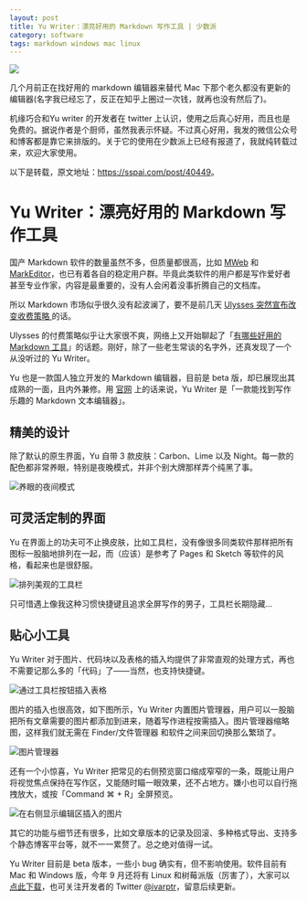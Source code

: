 ```yaml
---
layout: post
title: Yu Writer：漂亮好用的 Markdown 写作工具 | 少数派
category: software
tags: markdown windows mac linux
---
```

![](https://cdn.kelu.org/blog/2017/09/yu1.jpg)

几个月前正在找好用的 markdown 编辑器来替代 Mac 下那个老久都没有更新的编辑器(名字我已经忘了，反正在知乎上圈过一次钱，就再也没有然后了)。

机缘巧合和Yu writer 的开发者在 twitter 上认识，使用之后真心好用，而且也是免费的。据说作者是个厨师，虽然我表示怀疑。不过真心好用，我发的微信公众号和博客都是靠它来排版的。关于它的使用在少数派上已经有报道了，我就纯转载过来，欢迎大家使用。

以下是转载，原文地址：<https://sspai.com/post/40449>。

# Yu Writer：漂亮好用的 Markdown 写作工具

国产 Markdown 软件的数量虽然不多，但质量都很高，比如 [MWeb](https://sspai.com/app/MWeb) 和 [MarkEditor](https://sspai.com/app/MarkEditor)，也已有着各自的稳定用户群。毕竟此类软件的用户都是写作爱好者甚至专业作家，内容是最重要的，没有人会闲着没事折腾自己的文档库。

所以 Markdown 市场似乎很久没有起波澜了，要不是前几天 [Ulysses 突然宣布改变收费策略 ](https://sspai.com/post/40361)的话。

Ulysses 的付费策略似乎让大家很不爽，网络上又开始聊起了「[有哪些好用的 Markdown 工具](https://sspai.com/post/40358)」的话题。刚好，除了一些老生常谈的名字外，还真发现了一个从没听过的 Yu Writer。

Yu 也是一款国人独立开发的 Markdown 编辑器，目前是 beta 版，却已展现出其成熟的一面，且内外兼修。用 [官网](https://ivarptr.github.io/yu-writer.site/) 上的话来说，Yu Writer 是「一款能找到写作乐趣的 Markdown 文本编辑器」。

## 精美的设计

除了默认的原生界面，Yu 自带 3 款皮肤：Carbon、Lime 以及 Night。每一款的配色都非常养眼，特别是夜晚模式，并非个别大牌那样弄个纯黑了事。

![养眼的夜间模式](https://cdn.kelu.org/blog/2017/09/yu2.jpg)

## 可灵活定制的界面

Yu 在界面上的功夫可不止换皮肤，比如工具栏，没有像很多同类软件那样把所有图标一股脑地排列在一起，而（应该）是参考了 Pages 和 Sketch 等软件的风格，看起来也是很舒服。

![排列美观的工具栏](https://cdn.kelu.org/blog/2017/09/yu3.jpg)

只可惜遇上像我这种习惯快捷键且追求全屏写作的男子，工具栏长期隐藏…

## 贴心小工具

Yu Writer 对于图片、代码块以及表格的插入均提供了非常直观的处理方式，再也不需要记那么多的「代码」了——当然，也支持快捷键。

![通过工具栏按钮插入表格](https://cdn.kelu.org/blog/2017/09/yu4.jpg)

图片的插入也很高效，如下图所示，Yu Writer 内置图片管理器，用户可以一股脑把所有文章需要的图片都添加到进来，随着写作进程按需插入。图片管理器缩略图，这样我们就无需在 Finder/文件管理器 和软件之间来回切换那么繁琐了。

![图片管理器](https://cdn.kelu.org/blog/2017/09/yu5.jpg)

还有一个小惊喜，Yu Writer 把常见的右侧预览窗口缩成窄窄的一条，既能让用户将视觉焦点保持在写作区，又能随时瞄一眼效果，还不占地方。嫌小也可以自行拖拽放大，或按「Command ⌘ + R」全屏预览。

![在右侧显示编辑区插入的图片](https://cdn.kelu.org/blog/2017/09/yu6.jpg)

其它的功能与细节还有很多，比如文章版本的记录及回滚、多种格式导出、支持多个静态博客平台等，就不一一累赘了。总之绝对值得一试。

Yu Writer 目前是 beta 版本，一些小 bug 确实有，但不影响使用。软件目前有 Mac 和 Windows 版，今年 9 月还将有 Linux 和树莓派版（厉害了），大家可以 [点此下载](https://ivarptr.github.io/yu-writer.site/download.html)，也可关注开发者的 Twitter [@ivarptr](https://twitter.com/ivarptr)，留意后续更新。


